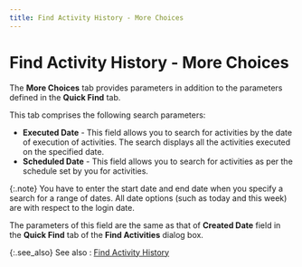 ```yaml
---
title: Find Activity History - More Choices
---
```


# Find Activity History - More Choices


The **More Choices** tab provides  parameters in addition to the parameters defined in the **Quick 
 Find** tab.


This tab comprises the following search parameters:

- **Executed 
 Date** - This field allows you to search for activities by the date  of execution of activities. The search displays all the activities executed  on the specified date.
- **Scheduled 
 Date** - This field allows you to search for activities as per the  schedule set by you for activities.



{:.note}
You have to enter the start date and end date when you specify a search  for a range of dates. All date options (such as today and this week) are  with respect to the login date.


The parameters of this field are the same as that of **Created Date**  field in the **Quick Find** tab of  the **Find Activities** dialog box.


{:.see_also}
See also
: [Find Activity  History]({{site.crm_baseurl}}/standard-crm/bam/activity/find-function/find-activity-history/find_activity_history.html)
